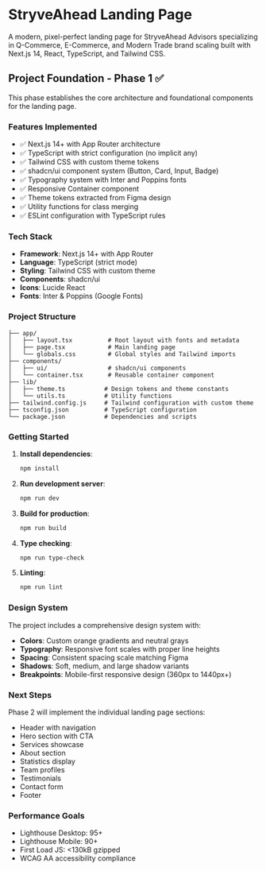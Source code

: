 # StryveAhead Landing Page

A modern, pixel-perfect landing page for StryveAhead Advisors specializing in Q-Commerce, E-Commerce, and Modern Trade brand scaling built with Next.js 14, React, TypeScript, and Tailwind CSS.

## Project Foundation - Phase 1 ✅

This phase establishes the core architecture and foundational components for the landing page.

### Features Implemented

- ✅ Next.js 14+ with App Router architecture
- ✅ TypeScript with strict configuration (no implicit any)
- ✅ Tailwind CSS with custom theme tokens
- ✅ shadcn/ui component system (Button, Card, Input, Badge)
- ✅ Typography system with Inter and Poppins fonts
- ✅ Responsive Container component
- ✅ Theme tokens extracted from Figma design
- ✅ Utility functions for class merging
- ✅ ESLint configuration with TypeScript rules

### Tech Stack

- **Framework**: Next.js 14+ with App Router
- **Language**: TypeScript (strict mode)
- **Styling**: Tailwind CSS with custom theme
- **Components**: shadcn/ui
- **Icons**: Lucide React
- **Fonts**: Inter & Poppins (Google Fonts)

### Project Structure

```
├── app/
│   ├── layout.tsx          # Root layout with fonts and metadata
│   ├── page.tsx            # Main landing page
│   └── globals.css         # Global styles and Tailwind imports
├── components/
│   ├── ui/                 # shadcn/ui components
│   └── container.tsx       # Reusable container component
├── lib/
│   ├── theme.ts           # Design tokens and theme constants
│   └── utils.ts           # Utility functions
├── tailwind.config.js     # Tailwind configuration with custom theme
├── tsconfig.json          # TypeScript configuration
└── package.json           # Dependencies and scripts
```

### Getting Started

1. **Install dependencies**:
   ```bash
   npm install
   ```

2. **Run development server**:
   ```bash
   npm run dev
   ```

3. **Build for production**:
   ```bash
   npm run build
   ```

4. **Type checking**:
   ```bash
   npm run type-check
   ```

5. **Linting**:
   ```bash
   npm run lint
   ```

### Design System

The project includes a comprehensive design system with:

- **Colors**: Custom orange gradients and neutral grays
- **Typography**: Responsive font scales with proper line heights
- **Spacing**: Consistent spacing scale matching Figma
- **Shadows**: Soft, medium, and large shadow variants
- **Breakpoints**: Mobile-first responsive design (360px to 1440px+)

### Next Steps

Phase 2 will implement the individual landing page sections:
- Header with navigation
- Hero section with CTA
- Services showcase
- About section
- Statistics display
- Team profiles
- Testimonials
- Contact form
- Footer

### Performance Goals

- Lighthouse Desktop: 95+
- Lighthouse Mobile: 90+
- First Load JS: <130kB gzipped
- WCAG AA accessibility compliance